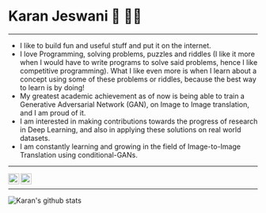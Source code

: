 <!--
**codewithkaranjeswani/codewithkaranjeswani** is a ✨ _special_ ✨ repository because its `README.md` (this file) appears on your GitHub profile.

Here are some ideas to get you started:

- 🔭 I’m currently working on ...
- 🌱 I’m currently learning ...
- 👯 I’m looking to collaborate on ...
- 🤔 I’m looking for help with ...
- 💬 Ask me about ...
- 📫 How to reach me: [@karanjeswani306](https://twitter.com/karanjeswani306)
- 😄 Pronouns: ...
- ⚡ Fun fact: ...
Made using https://github.com/anuraghazra/github-readme-stats
-->
# Karan Jeswani :vulcan_salute: :technologist:
---
- I like to build fun and useful stuff and put it on the internet.
- I love Programming, solving problems, puzzles and riddles (I like it more when I would have to write programs to solve said problems, hence I like competitive programming). What I like even more is when I learn about a concept using some of these problems or riddles, because the best way to learn is by doing!
- My greatest academic achievement as of now is being able to train a Generative Adversarial Network (GAN), on Image to Image translation, and I am proud of it.
- I am interested in making contributions towards the progress of research in Deep Learning, and also in applying these solutions on real world datasets.
- I am constantly learning and growing in the field of Image-to-Image Translation using conditional-GANs.
---
[<img align="left" alt="karanjeswani | LinkedIn" width="22px" src="https://cdn.jsdelivr.net/npm/simple-icons@v3/icons/linkedin.svg" />][linkedin]
[<img align="left" alt="karanjeswani306 | Twitter" width="22px" src="https://cdn.jsdelivr.net/npm/simple-icons@v3/icons/twitter.svg" />][twitter]
<br />

---
![Karan's github stats](https://github-readme-stats.vercel.app/api?username=codewithkaranjeswani&hide=stars&count_private=true&show_icons=true)
<!--![Top Langs](https://github-readme-stats.vercel.app/api/top-langs/?username=codewithkaranjeswani) -->

[twitter]: https://twitter.com/karanjeswani306
[linkedin]: https://linkedin.com/in/karanjeswani
